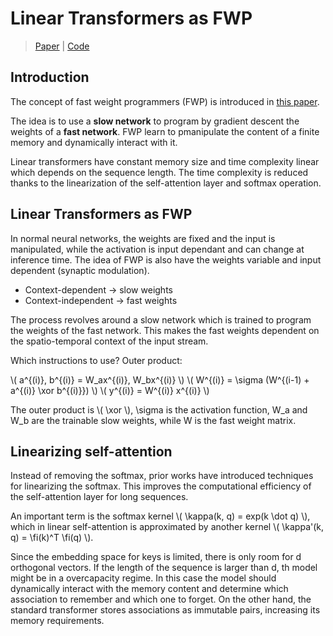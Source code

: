 # Linear Transformers as FWP

> [Paper](http://proceedings.mlr.press/v139/schlag21a.html) | [Code](https://github.com/ischlag/fast-weight-transformers)

## Introduction

The concept of fast weight programmers (FWP) is introduced in [this paper](https://arxiv.org/abs/1610.06258).

The idea is to use a **slow network** to program by gradient descent the weights of a **fast network**. FWP learn to pmanipulate the content of a finite memory and dynamically interact with it. 

Linear transformers have constant memory size and time complexity linear which depends on the sequence length. The time complexity is reduced thanks to the linearization of the self-attention layer and softmax operation.

## Linear Transformers as FWP

In normal neural networks, the weights are fixed and the input is manipulated, while the activation is input dependant and can change at inference time. 
The idea of FWP is also have the weights variable and input dependent (synaptic modulation). 

- Context-dependent -> slow weights
- Context-independent -> fast weights

The process revolves around a slow network which is trained to program the weights of the fast network. This makes the fast weights dependent on 
the spatio-temporal context of the input stream.

Which instructions to use? Outer product: 

\\( a^{(i)}, b^{(i)} = W_ax^{(i)}, W_bx^{(i)} \\)
\\( W^{(i)} = \sigma (W^{(i-1) + a^{(i)} \xor b^{(i)}}) \\)
\\( y^{(i)} = W^{(i)} x^{(i)} \\)

The outer product is \\( \xor \\), \sigma is the activation function, W_a and W_b are the trainable slow weights, while W is the fast weight matrix.

## Linearizing self-attention

Instead of removing the softmax, prior works have introduced techniques for linearizing the softmax.
This improves the computational efficiency of the self-attention layer for long sequences. 

An important term is the softmax kernel \\( \kappa(k, q) = exp(k \dot q) \\), which in linear self-attention is approximated by another kernel \\( \kappa'(k, q) = \fi(k)^T \fi(q) \\).

Since the embedding space for keys is limited, there is only room for d orthogonal vectors. If the length of the sequence is larger than d, th model might be in a overcapacity regime. In this case the model should dynamically interact with the memory content and determine which association to remember and which one to forget. 
On the other hand, the standard transformer stores associations as immutable pairs, increasing its memory requirements.
